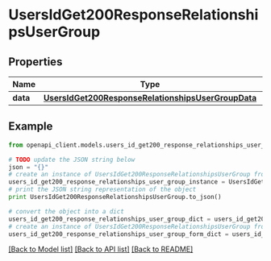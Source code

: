 # UsersIdGet200ResponseRelationshipsUserGroup


## Properties
Name | Type | Description | Notes
------------ | ------------- | ------------- | -------------
**data** | [**UsersIdGet200ResponseRelationshipsUserGroupData**](UsersIdGet200ResponseRelationshipsUserGroupData.md) |  | [optional] 

## Example

```python
from openapi_client.models.users_id_get200_response_relationships_user_group import UsersIdGet200ResponseRelationshipsUserGroup

# TODO update the JSON string below
json = "{}"
# create an instance of UsersIdGet200ResponseRelationshipsUserGroup from a JSON string
users_id_get200_response_relationships_user_group_instance = UsersIdGet200ResponseRelationshipsUserGroup.from_json(json)
# print the JSON string representation of the object
print UsersIdGet200ResponseRelationshipsUserGroup.to_json()

# convert the object into a dict
users_id_get200_response_relationships_user_group_dict = users_id_get200_response_relationships_user_group_instance.to_dict()
# create an instance of UsersIdGet200ResponseRelationshipsUserGroup from a dict
users_id_get200_response_relationships_user_group_form_dict = users_id_get200_response_relationships_user_group.from_dict(users_id_get200_response_relationships_user_group_dict)
```
[[Back to Model list]](../README.md#documentation-for-models) [[Back to API list]](../README.md#documentation-for-api-endpoints) [[Back to README]](../README.md)


